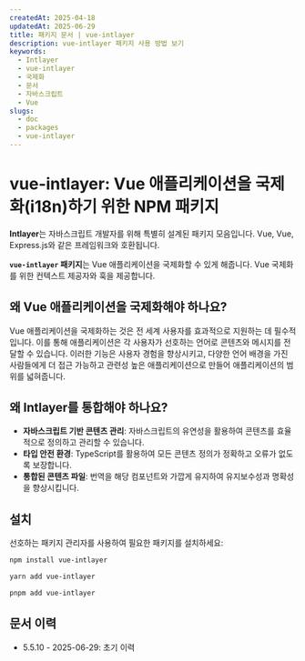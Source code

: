 ```yaml
---
createdAt: 2025-04-18
updatedAt: 2025-06-29
title: 패키지 문서 | vue-intlayer
description: vue-intlayer 패키지 사용 방법 보기
keywords:
  - Intlayer
  - vue-intlayer
  - 국제화
  - 문서
  - 자바스크립트
  - Vue
slugs:
  - doc
  - packages
  - vue-intlayer
---
```


# vue-intlayer: Vue 애플리케이션을 국제화(i18n)하기 위한 NPM 패키지

**Intlayer**는 자바스크립트 개발자를 위해 특별히 설계된 패키지 모음입니다. Vue, Vue, Express.js와 같은 프레임워크와 호환됩니다.

**`vue-intlayer` 패키지**는 Vue 애플리케이션을 국제화할 수 있게 해줍니다. Vue 국제화를 위한 컨텍스트 제공자와 훅을 제공합니다.

## 왜 Vue 애플리케이션을 국제화해야 하나요?

Vue 애플리케이션을 국제화하는 것은 전 세계 사용자를 효과적으로 지원하는 데 필수적입니다. 이를 통해 애플리케이션은 각 사용자가 선호하는 언어로 콘텐츠와 메시지를 전달할 수 있습니다. 이러한 기능은 사용자 경험을 향상시키고, 다양한 언어 배경을 가진 사람들에게 더 접근 가능하고 관련성 높은 애플리케이션으로 만들어 애플리케이션의 범위를 넓혀줍니다.

## 왜 Intlayer를 통합해야 하나요?

- **자바스크립트 기반 콘텐츠 관리**: 자바스크립트의 유연성을 활용하여 콘텐츠를 효율적으로 정의하고 관리할 수 있습니다.
- **타입 안전 환경**: TypeScript를 활용하여 모든 콘텐츠 정의가 정확하고 오류가 없도록 보장합니다.
- **통합된 콘텐츠 파일**: 번역을 해당 컴포넌트와 가깝게 유지하여 유지보수성과 명확성을 향상시킵니다.

## 설치

선호하는 패키지 관리자를 사용하여 필요한 패키지를 설치하세요:

```bash packageManager="npm"
npm install vue-intlayer
```

```bash packageManager="yarn"
yarn add vue-intlayer
```

```bash packageManager="pnpm"
pnpm add vue-intlayer
```

## 문서 이력

- 5.5.10 - 2025-06-29: 초기 이력
